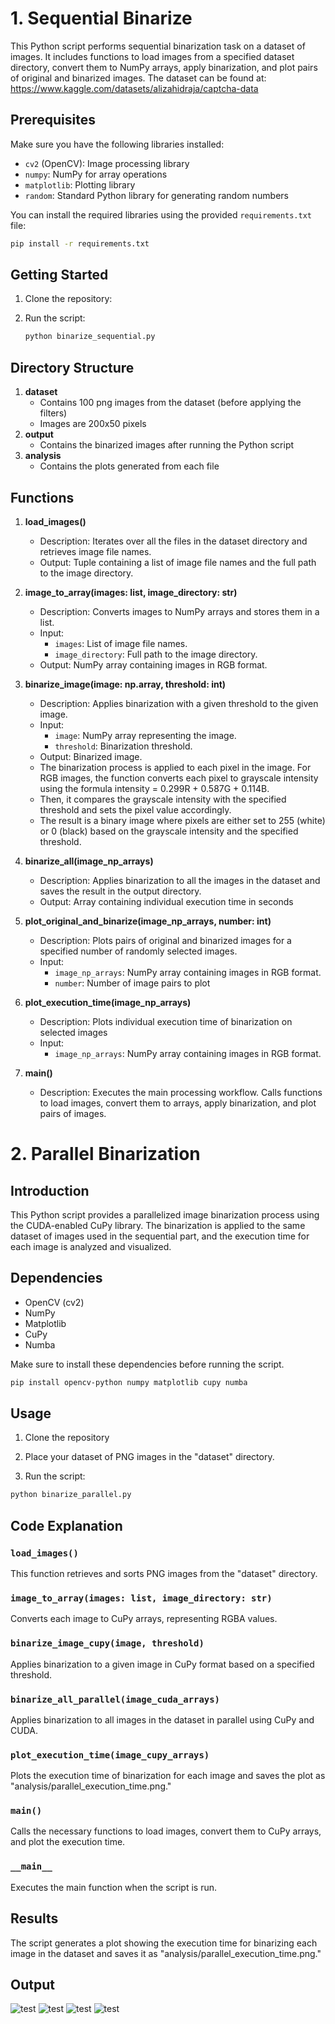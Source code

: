 
# 1. Sequential Binarize

This Python script performs sequential binarization task on a dataset of images. It includes functions to load images from a specified dataset directory, convert them to NumPy arrays, apply binarization, and plot pairs of original and binarized images.
The dataset can be found at: https://www.kaggle.com/datasets/alizahidraja/captcha-data

## Prerequisites

Make sure you have the following libraries installed:

- `cv2` (OpenCV): Image processing library
- `numpy`: NumPy for array operations
- `matplotlib`: Plotting library
- `random`: Standard Python library for generating random numbers

You can install the required libraries using the provided `requirements.txt` file:

```bash
pip install -r requirements.txt
```

## Getting Started

1. Clone the repository:

2. Run the script:

   ```bash
   python binarize_sequential.py
   ```
   
## Directory Structure

1. **dataset**
   - Contains 100 png images from the dataset (before applying the filters)
   - Images are 200x50 pixels
2. **output**
   - Contains the binarized images after running the Python script
3. **analysis**
   - Contains the plots generated from each file

## Functions

1. **load_images()**
   - Description: Iterates over all the files in the dataset directory and retrieves image file names.
   - Output: Tuple containing a list of image file names and the full path to the image directory.

2. **image_to_array(images: list, image_directory: str)**
   - Description: Converts images to NumPy arrays and stores them in a list.
   - Input:
     - `images`: List of image file names.
     - `image_directory`: Full path to the image directory.
   - Output: NumPy array containing images in RGB format.

3. **binarize_image(image: np.array, threshold: int)**
   - Description: Applies binarization with a given threshold to the given image.
   - Input:
     - `image`: NumPy array representing the image.
     - `threshold`: Binarization threshold.
   - Output: Binarized image.
   - The binarization process is applied to each pixel in the image. For RGB images, the function converts each pixel to grayscale intensity using the formula intensity = 0.299R + 0.587G + 0.114B.
   -  Then, it compares the grayscale intensity with the specified threshold and sets the pixel value accordingly.
   -  The result is a binary image where pixels are either set to 255 (white) or 0 (black) based on the grayscale intensity and the specified threshold.

4. **binarize_all(image_np_arrays)**
   - Description: Applies binarization to all the images in the dataset and saves the result in the output directory.
   - Output: Array containing individual execution time in seconds

5. **plot_original_and_binarize(image_np_arrays, number: int)**
   - Description: Plots pairs of original and binarized images for a specified number of randomly selected images.
   - Input:
     - `image_np_arrays`: NumPy array containing images in RGB format.
     - `number`: Number of image pairs to plot
     
6. **plot_execution_time(image_np_arrays)**
   - Description: Plots individual execution time of binarization on selected images
   - Input:
     - `image_np_arrays`: NumPy array containing images in RGB format.

7. **main()**
   - Description: Executes the main processing workflow. Calls functions to load images, convert them to arrays, apply binarization, and plot pairs of images.

# 2. Parallel Binarization

## Introduction

This Python script provides a parallelized image binarization process using the CUDA-enabled CuPy library. The binarization is applied to the same dataset of images used in the sequential part, and the execution time for each image is analyzed and visualized.

## Dependencies

- OpenCV (cv2)
- NumPy
- Matplotlib
- CuPy
- Numba

Make sure to install these dependencies before running the script.

```bash
pip install opencv-python numpy matplotlib cupy numba
```

## Usage

1. Clone the repository

2. Place your dataset of PNG images in the "dataset" directory.

3. Run the script:

```bash
python binarize_parallel.py
```

## Code Explanation

### `load_images()`

This function retrieves and sorts PNG images from the "dataset" directory.

### `image_to_array(images: list, image_directory: str)`

Converts each image to CuPy arrays, representing RGBA values.

### `binarize_image_cupy(image, threshold)`

Applies binarization to a given image in CuPy format based on a specified threshold.

### `binarize_all_parallel(image_cuda_arrays)`

Applies binarization to all images in the dataset in parallel using CuPy and CUDA.

### `plot_execution_time(image_cupy_arrays)`

Plots the execution time of binarization for each image and saves the plot as "analysis/parallel_execution_time.png."

### `main()`

Calls the necessary functions to load images, convert them to CuPy arrays, and plot the execution time.

### `__main__`

Executes the main function when the script is run.

## Results

The script generates a plot showing the execution time for binarizing each image in the dataset and saves it as "analysis/parallel_execution_time.png."
## Output
![test](https://i.ibb.co/vxMtwTb/sequential-execution-time.png)
![test](https://i.ibb.co/bLcKNwG/parallel-execution-time.png)
![test](https://i.ibb.co/Gkp1SxY/68747470733a2f2f692e6962622e636f2f505a4c664752472f73657175656e7469616c2d62696e6172792d636f6d70617269.png)
![test](https://i.ibb.co/1dwqyBD/Screenshot-2023-11-20-at-2-49-13-AM.png)

